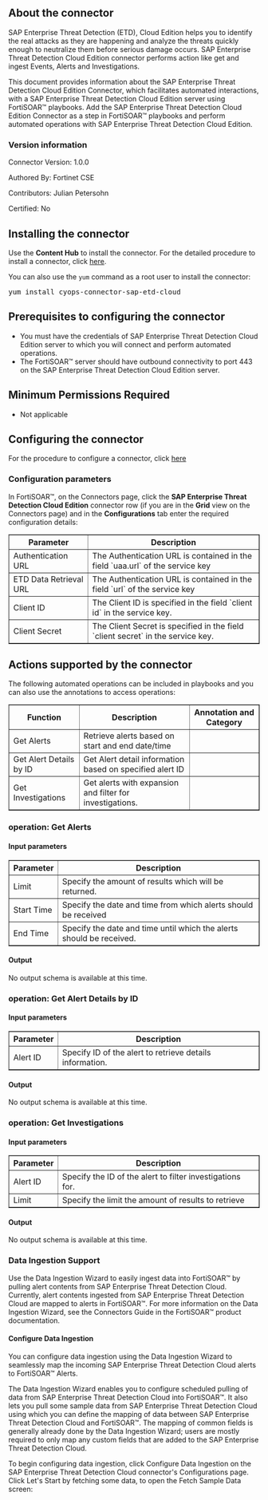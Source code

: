 ## About the connector
SAP Enterprise Threat Detection (ETD), Cloud Edition helps you to identify the real attacks as they are happening and analyze the threats quickly enough to neutralize them before serious damage occurs. SAP Enterprise Threat Detection Cloud Edition connector performs action like get and ingest Events, Alerts and Investigations.
<p>This document provides information about the SAP Enterprise Threat Detection Cloud Edition Connector, which facilitates automated interactions, with a SAP Enterprise Threat Detection Cloud Edition server using FortiSOAR&trade; playbooks. Add the SAP Enterprise Threat Detection Cloud Edition Connector as a step in FortiSOAR&trade; playbooks and perform automated operations with SAP Enterprise Threat Detection Cloud Edition.</p>

### Version information

Connector Version: 1.0.0

Authored By: Fortinet CSE

Contributors: Julian Petersohn

Certified: No

## Installing the connector
<p>Use the <strong>Content Hub</strong> to install the connector. For the detailed procedure to install a connector, click <a href="https://docs.fortinet.com/document/fortisoar/0.0.0/installing-a-connector/1/installing-a-connector" target="_top">here</a>.</p><p>You can also use the <code>yum</code> command as a root user to install the connector:</p>
<pre>yum install cyops-connector-sap-etd-cloud</pre>

## Prerequisites to configuring the connector
- You must have the credentials of SAP Enterprise Threat Detection Cloud Edition server to which you will connect and perform automated operations.
- The FortiSOAR&trade; server should have outbound connectivity to port 443 on the SAP Enterprise Threat Detection Cloud Edition server.

## Minimum Permissions Required
- Not applicable

## Configuring the connector
For the procedure to configure a connector, click [here](https://docs.fortinet.com/document/fortisoar/0.0.0/configuring-a-connector/1/configuring-a-connector)
### Configuration parameters
<p>In FortiSOAR&trade;, on the Connectors page, click the <strong>SAP Enterprise Threat Detection Cloud Edition</strong> connector row (if you are in the <strong>Grid</strong> view on the Connectors page) and in the <strong>Configurations</strong> tab enter the required configuration details:</p>
<table border=1><thead><tr><th>Parameter</th><th>Description</th></tr></thead><tbody><tr><td>Authentication URL</td><td>The Authentication URL is contained in the field `uaa.url` of the service key</td>
</tr><tr><td>ETD Data Retrieval URL</td><td>The Authentication URL is contained in the field `url` of the service key</td>
</tr><tr><td>Client ID</td><td>The Client ID is specified in the field `client id` in the service key.</td>
</tr><tr><td>Client Secret</td><td>The Client Secret is specified in the field `client secret` in the service key.</td>
</tr></tbody></table>

## Actions supported by the connector
The following automated operations can be included in playbooks and you can also use the annotations to access operations:
<table border=1><thead><tr><th>Function</th><th>Description</th><th>Annotation and Category</th></tr></thead><tbody><tr><td>Get Alerts</td><td>Retrieve alerts based on start and end date/time</td><td> <br/></td></tr>
<tr><td>Get Alert Details by ID</td><td>Get Alert detail information based on specified alert ID</td><td> <br/></td></tr>
<tr><td>Get Investigations</td><td>Get alerts with expansion and filter for investigations.</td><td> <br/></td></tr>
</tbody></table>

### operation: Get Alerts
#### Input parameters
<table border=1><thead><tr><th>Parameter</th><th>Description</th></tr></thead><tbody><tr><td>Limit</td><td>Specify the amount of results which will be returned.
</td></tr><tr><td>Start Time</td><td>Specify the date and time from which alerts should be received
</td></tr><tr><td>End Time</td><td>Specify the date and time until which the alerts should be received.
</td></tr></tbody></table>

#### Output

 No output schema is available at this time.
### operation: Get Alert Details by ID
#### Input parameters
<table border=1><thead><tr><th>Parameter</th><th>Description</th></tr></thead><tbody><tr><td>Alert ID</td><td>Specify ID of the alert to retrieve details information.
</td></tr></tbody></table>

#### Output

 No output schema is available at this time.
### operation: Get Investigations
#### Input parameters
<table border=1><thead><tr><th>Parameter</th><th>Description</th></tr></thead><tbody><tr><td>Alert ID</td><td>Specify the ID of the alert to filter investigations for.
</td></tr><tr><td>Limit</td><td>Specify the limit the amount of results to retrieve
</td></tr></tbody></table>

#### Output

 No output schema is available at this time.

### Data Ingestion Support
Use the Data Ingestion Wizard to easily ingest data into FortiSOAR™ by pulling alert contents from SAP Enterprise Threat Detection Cloud. Currently, alert contents ingested from SAP Enterprise Threat Detection Cloud are mapped to alerts in FortiSOAR™. For more information on the Data Ingestion Wizard, see the Connectors Guide in the FortiSOAR™ product documentation.

#### Configure Data Ingestion
You can configure data ingestion using the Data Ingestion Wizard to seamlessly map the incoming SAP Enterprise Threat Detection Cloud alerts to FortiSOAR™ Alerts.

The Data Ingestion Wizard enables you to configure scheduled pulling of data from SAP Enterprise Threat Detection Cloud into FortiSOAR™. It also lets you pull some sample data from SAP Enterprise Threat Detection Cloud using which you can define the mapping of data between SAP Enterprise Threat Detection Cloud and FortiSOAR™. The mapping of common fields is generally already done by the Data Ingestion Wizard; users are mostly required to only map any custom fields that are added to the SAP Enterprise Threat Detection Cloud.

To begin configuring data ingestion, click Configure Data Ingestion on the SAP Enterprise Threat Detection Cloud connector's Configurations page.
Click Let's Start by fetching some data, to open the Fetch Sample Data screen: